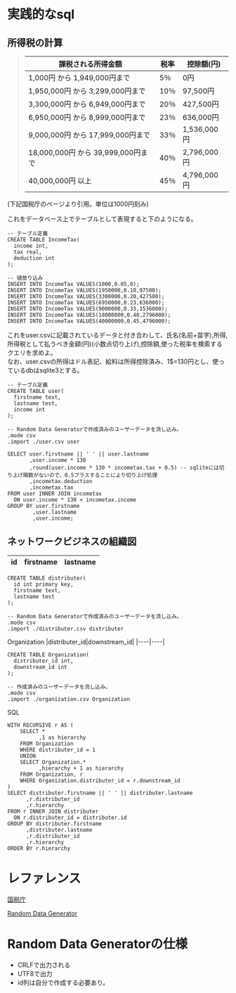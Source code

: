 # 実践的なsql

## 所得税の計算

>|課税される所得金額|税率|控除額(円)|
>|---------------|---|-----|
>|1,000円 から 1,949,000円まで|5％|0円|
>|1,950,000円 から 3,299,000円まで|10％|97,500円|
>|3,300,000円 から 6,949,000円まで|20％|427,500円|
>|6,950,000円 から 8,999,000円まで|23％|636,000円|
>|9,000,000円 から 17,999,000円まで|33％|1,536,000円|
>|18,000,000円 から 39,999,000円まで|40％|2,796,000円|
>|40,000,000円 以上|45％|4,796,000円|
(下記国税庁のページより引用。単位は1000円刻み)

これをデータベース上でテーブルとして表現すると下のようになる。
```
-- テーブル定義
CREATE TABLE IncomeTax(
  income int,
  tax real,
  deduction int
);

-- 値放り込み
INSERT INTO IncomeTax VALUES(1000,0.05,0);
INSERT INTO IncomeTax VALUES(1950000,0.10,97500);
INSERT INTO IncomeTax VALUES(3300000,0.20,427500);
INSERT INTO IncomeTax VALUES(6950000,0.23,636000);
INSERT INTO IncomeTax VALUES(9000000,0.33,1536000);
INSERT INTO IncomeTax VALUES(18000000,0.40,2796000);
INSERT INTO IncomeTax VALUES(40000000,0.45,4796000);
```
これをuser.csvに記載されているデータと付き合わして、氏名(名前+苗字),所得,所得税として払うべき金額(円)(小数点切り上げ),控除額,使った税率を検索するクエリを求めよ。 \
なお、user.csvの所得はドル表記、給料は所得控除済み、1$=130円とし、使っているdbはsqlite3とする。
```
-- テーブル定義
CREATE TABLE user(
  firstname text,
  lastname test,
  income int
);

-- Random Data Generatorで作成済みのユーザーデータを流し込み。
.mode csv
.import ./user.csv user
```


```
SELECT user.firstname || ' ' || user.lastname
       ,user.income * 130
       ,round(user.income * 130 * incometax.tax + 0.5) -- sqliteには切り上げ関数がないので、0.5プラスすることにより切り上げ処理
       ,incometax.deduction
       ,incometax.tax 
FROM user INNER JOIN incometax
  ON user.income * 130 < incometax.income
GROUP BY user.firstname
        ,user.lastname
        ,user.income;
```

## ネットワークビジネスの組織図

|id|firstname|lastname|
|---|----|---|

```
CREATE TABLE distributer(
  id int primary key,
  firstname text,
  lastname test
);

-- Random Data Generatorで作成済みのユーザーデータを流し込み。
.mode csv
.import ./distributer.csv distributer

```

Organization
|distributer_id|downstream_id|
|----|----|

```
CREATE TABLE Organization(
  distributer_id int,
  downstream_id int
);

-- 作成済みのユーザーデータを流し込み。
.mode csv
.import ./organization.csv Organization

```

SQL
```
WITH RECURSIVE r AS (
    SELECT *
          ,1 as hierarchy
    FROM Organization
    WHERE distributer_id = 1
    UNION
    SELECT Organization.*
          ,hierarchy + 1 as hierarchy
    FROM Organization, r 
    WHERE Organization.distributer_id = r.downstream_id
)
SELECT distributer.firstname || ' ' || distributer.lastname
      ,r.distributer_id
      ,r.hierarchy
FROM r INNER JOIN distributer
  ON r.distributer_id = distributer.id
GROUP BY distributer.firstname
      ,distributer.lastname
      ,r.distributer_id
      ,r.hierarchy
ORDER BY r.hierarchy
```

## 
# レファレンス
[国税庁](https://www.nta.go.jp/taxes/shiraberu/taxanswer/shotoku/2260.htm)

[Random Data Generator](http://randat.com/)

# Random Data Generatorの仕様
- CRLFで出力される
- UTF8で出力
- id列は自分で作成する必要あり。
